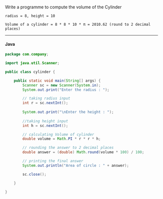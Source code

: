﻿
Write a programme to compute the volume of the Cylinder

```
radius = 8, height = 10

Volume of a cylinder = 8 * 8 * 10 * π = 2010.62 (round to 2 decimal places)
```

---

<CodeBlock slots="heading, code" repeat="1" languages="Java" />

#### Java

```java
package com.company;

import java.util.Scanner;

public class cylinder {

	public static void main(String[] args) {
	    Scanner sc = new Scanner(System.in);
        System.out.print("Enter the radius : ");

        // taking radius input
        int r = sc.nextInt();
        
        System.out.print("\nEnter the height : ");
        
        //taking height input
        int h = sc.nextInt();

        // calculating Volume of cylinder
        double volume = Math.PI * r * r * h;

        // rounding the answer to 2 decimal places
        double answer = (double) Math.round(volume * 100) / 100;

        // printing the final answer
        System.out.println("Area of circle : " + answer);

        sc.close();

	}

}
```
